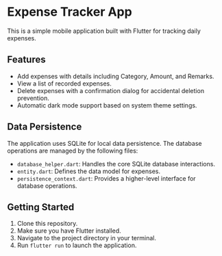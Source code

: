 # Expense Tracker App

This is a simple mobile application built with Flutter for tracking daily expenses.

## Features

- Add expenses with details including Category, Amount, and Remarks.
- View a list of recorded expenses.
- Delete expenses with a confirmation dialog for accidental deletion prevention.
- Automatic dark mode support based on system theme settings.

## Data Persistence

The application uses SQLite for local data persistence. The database operations are managed by the following files:

- `database_helper.dart`: Handles the core SQLite database interactions.
- `entity.dart`: Defines the data model for expenses.
- `persistence_context.dart`: Provides a higher-level interface for database operations.

## Getting Started

1. Clone this repository.
2. Make sure you have Flutter installed.
3. Navigate to the project directory in your terminal.
4. Run `flutter run` to launch the application.
